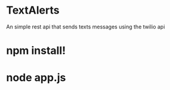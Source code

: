 # TextAlerts
An simple rest api that sends texts messages using the twilio api

# npm install!
# node app.js
